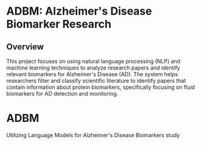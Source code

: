 # ADBM: Alzheimer's Disease Biomarker Research

## Overview

This project focuses on using natural language processing (NLP) and machine learning techniques to analyze research papers and identify relevant biomarkers for Alzheimer's Disease (AD). The system helps researchers filter and classify scientific literature to identify papers that contain information about protein biomarkers, specifically focusing on fluid biomarkers for AD detection and monitoring.

# ADBM
Utilizing Language Models for Alzheimer's Disease Biomarkers study
